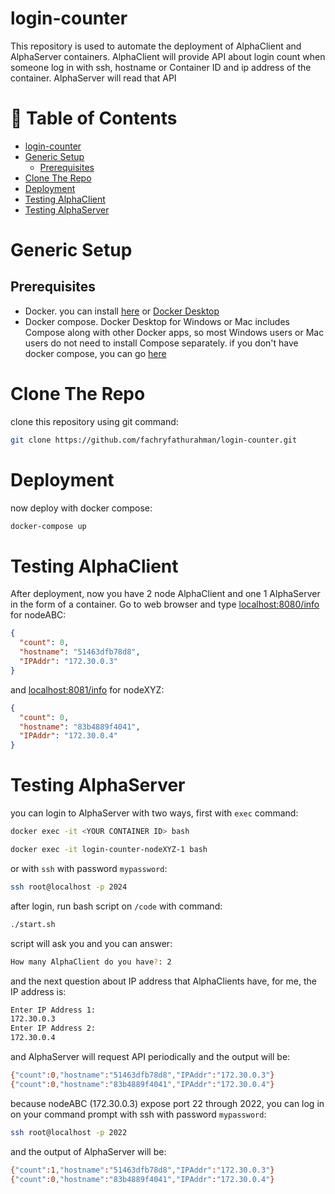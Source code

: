 # login-counter

This repository is used to automate the deployment of AlphaClient and AlphaServer containers. AlphaClient will provide API about login count when someone log in with ssh, hostname or Container ID and ip address of the container. AlphaServer will read that API

<div><h1>📜 Table of Contents</h1></div>

- [login-counter](#login-counter)
- [Generic Setup](#generic-setup)
  - [Prerequisites](#prerequisites)
- [Clone The Repo](#clone-the-repo)
- [Deployment](#deployment)
- [Testing AlphaClient](#testing-alphaclient)
- [Testing AlphaServer](#testing-alphaserver)


# Generic Setup
## Prerequisites
- Docker. you can install [here][docker-url] or [Docker Desktop][docker-desktop-url]
- Docker compose. Docker Desktop for Windows or Mac includes Compose along with other Docker apps, so most Windows users or Mac users do not need to install Compose separately. if you don't have docker compose, you can go [here][docker-compose-url]


# Clone The Repo
clone this repository using git command:

```sh
git clone https://github.com/fachryfathurahman/login-counter.git
```

# Deployment
now deploy with docker compose:

```sh
docker-compose up
```

# Testing AlphaClient
After deployment, now you have 2 node AlphaClient and one 1 AlphaServer in the form of a container. Go to web browser and type [localhost:8080/info][url-node-abc] for nodeABC:

```JSON
{
  "count": 0,
  "hostname": "51463dfb78d8",
  "IPAddr": "172.30.0.3"
}
```
and [localhost:8081/info][url-node-xyz] for nodeXYZ:
```JSON
{
  "count": 0,
  "hostname": "83b4889f4041",
  "IPAddr": "172.30.0.4"
}
```

# Testing AlphaServer
you can login to AlphaServer with two ways, first with `exec` command:

```sh
docker exec -it <YOUR CONTAINER ID> bash
```
```sh
docker exec -it login-counter-nodeXYZ-1 bash
```


or with `ssh` with password `mypassword`:
```sh
ssh root@localhost -p 2024
```

after login, run bash script on `/code` with command:
```sh
./start.sh
```

script will ask you and you can answer:
```sh
How many AlphaClient do you have?: 2
```

and the next question about IP address that AlphaClients have, for me, the IP address is:
```sh
Enter IP Address 1:
172.30.0.3
Enter IP Address 2:
172.30.0.4
```

and AlphaServer will request API periodically and the output will be:
```sh
{"count":0,"hostname":"51463dfb78d8","IPAddr":"172.30.0.3"}
{"count":0,"hostname":"83b4889f4041","IPAddr":"172.30.0.4"}
```

because nodeABC (172.30.0.3) expose port 22 through 2022, you can log in on your command prompt with ssh with password `mypassword`:

```sh
ssh root@localhost -p 2022
```
and the output of AlphaServer will be:
```sh
{"count":1,"hostname":"51463dfb78d8","IPAddr":"172.30.0.3"}
{"count":0,"hostname":"83b4889f4041","IPAddr":"172.30.0.4"}
```

[docker-url]: https://docs.docker.com/engine/install/ubuntu/
[docker-desktop-url]: https://www.docker.com/products/docker-desktop/
[docker-compose-url]: https://docs.docker.com/compose/install/
[url-node-abc]: https://localhost:8080/info
[url-node-xyz]: https://localhost:8081/info